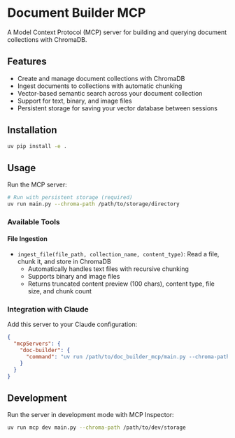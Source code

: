 # Document Builder MCP

A Model Context Protocol (MCP) server for building and querying document collections with ChromaDB.

## Features

- Create and manage document collections with ChromaDB
- Ingest documents to collections with automatic chunking
- Vector-based semantic search across your document collection
- Support for text, binary, and image files
- Persistent storage for saving your vector database between sessions

## Installation

```bash
uv pip install -e .
```

## Usage

Run the MCP server:

```bash
# Run with persistent storage (required)
uv run main.py --chroma-path /path/to/storage/directory
```

### Available Tools

#### File Ingestion

- `ingest_file(file_path, collection_name, content_type)`: Read a file, chunk it, and store in ChromaDB
  - Automatically handles text files with recursive chunking
  - Supports binary and image files
  - Returns truncated content preview (100 chars), content type, file size, and chunk count

### Integration with Claude

Add this server to your Claude configuration:

```json
{
  "mcpServers": {
    "doc-builder": {
      "command": "uv run /path/to/doc_builder_mcp/main.py --chroma-path /path/to/storage/directory"
    }
  }
}
```

## Development

Run the server in development mode with MCP Inspector:

```bash
uv run mcp dev main.py --chroma-path /path/to/dev/storage
```
